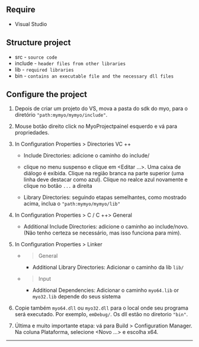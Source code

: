 ## Require
* Visual Studio

## Structure project
* src - `source code`
* include - `header files from other libraries`
* lib - `required libraries`
* bin - `contains an executable file and the necessary dll files`

## Configure the project
1. Depois de criar um projeto do VS, mova a pasta do sdk do myo, para o diretório `"path:mymyo/mymyo/include"`.

2. Mouse botão direito click no MyoProjectpainel esquerdo e vá para propriedades.

3. In Configuration Properties > Directories VC ++

    * Include Directories: adicione o caminho do include/

    * clique no menu suspenso e clique em <Editar ...>. Uma caixa de diálogo é exibida. Clique na região branca na parte superior (uma linha deve destacar como azul). Clique no realce azul novamente e clique no botão `...` a direita

    * Library Directories: seguindo etapas semelhantes, como mostrado acima, inclua o `"path:mymyo/mymyo/lib"`

4. In Configuration Properties > C / C ++> General

    * Additional Include Directories: adicione o caminho ao include/novo. (Não tenho certeza se necessário, mas isso funciona para mim).

5. In Configuration Properties > Linker
    * > General
        * Additional Library Directories: Adicionar o caminho da lib `lib/`

    * > Input
        
        * Additional Dependencies: Adicionar o caminho `myo64.lib` or `myo32.lib` depende do seus sistema

6. Copie também `myo64.dll` ou `myo32.dll` para o local onde seu programa será executado. Por exemplo, `emDebug/`. Os dll estão no diretorio `"bin"`.

7. Última e muito importante etapa: vá para Build > Configuration Manager. Na coluna Plataforma, selecione <Novo ...> e escolha x64.

---